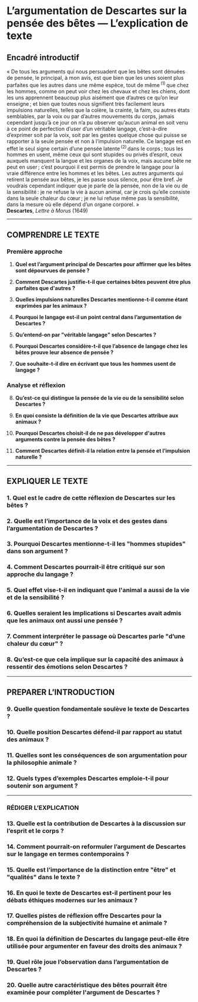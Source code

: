 # L’argumentation de Descartes sur la pensée des bêtes — L’explication de texte

## Encadré introductif
« De tous les arguments qui nous persuadent que les bêtes sont dénuées de pensée, le principal, à mon avis, est que bien que les unes soient plus parfaites que les autres dans une même espèce, tout de même <sup>(1)</sup> que chez les hommes, comme on peut voir chez les chevaux et chez les chiens, dont les uns apprennent beaucoup plus aisément que d’autres ce qu’on leur enseigne ; et bien que toutes nous signifient très facilement leurs impulsions naturelles, telles que la colère, la crainte, la faim, ou autres états semblables, par la voix ou par d’autres mouvements du corps, jamais cependant jusqu’à ce jour on n’a pu observer qu’aucun animal en soit venu à ce point de perfection d’user d’un véritable langage, c’est-à-dire d’exprimer soit par la voix, soit par les gestes quelque chose qui puisse se rapporter à la seule pensée et non à l’impulsion naturelle. Ce langage est en effet le seul signe certain d’une pensée latente <sup>(2)</sup> dans le corps ; tous les hommes en usent, même ceux qui sont stupides ou privés d’esprit, ceux auxquels manquent la langue et les organes de la voix, mais aucune bête ne peut en user ; c’est pourquoi il est permis de prendre le langage pour la vraie différence entre les hommes et les bêtes. Les autres arguments qui retirent la pensée aux bêtes, je les passe sous silence, pour être bref. Je voudrais cependant indiquer que je parle de la pensée, non de la vie ou de la sensibilité : je ne refuse la vie à aucun animal, car je crois qu’elle consiste dans la seule chaleur du cœur ; je ne lui refuse même pas la sensibilité, dans la mesure où elle dépend d’un organe corporel. »  
**Descartes**, *Lettre à Morus* (1649)

---

## COMPRENDRE LE TEXTE

### Première approche

1. **Quel est l’argument principal de Descartes pour affirmer que les bêtes sont dépourvues de pensée ?**

2. **Comment Descartes justifie-t-il que certaines bêtes peuvent être plus parfaites que d'autres ?**

3. **Quelles impulsions naturelles Descartes mentionne-t-il comme étant exprimées par les animaux ?**

4. **Pourquoi le langage est-il un point central dans l’argumentation de Descartes ?**

5. **Qu’entend-on par "véritable langage" selon Descartes ?**

6. **Pourquoi Descartes considère-t-il que l’absence de langage chez les bêtes prouve leur absence de pensée ?**

7. **Que souhaite-t-il dire en écrivant que tous les hommes usent de langage ?**

### Analyse et réflexion

8. **Qu’est-ce qui distingue la pensée de la vie ou de la sensibilité selon Descartes ?**

9. **En quoi consiste la définition de la vie que Descartes attribue aux animaux ?**

10. **Pourquoi Descartes choisit-il de ne pas développer d'autres arguments contre la pensée des bêtes ?**

11. **Comment Descartes définit-il la relation entre la pensée et l’impulsion naturelle ?**

---

## EXPLIQUER LE TEXTE

### 1. Quel est le cadre de cette réflexion de Descartes sur les bêtes ?

### 2. Quelle est l’importance de la voix et des gestes dans l’argumentation de Descartes ?

### 3. Pourquoi Descartes mentionne-t-il les "hommes stupides" dans son argument ?

### 4. Comment Descartes pourrait-il être critiqué sur son approche du langage ?

### 5. Quel effet vise-t-il en indiquant que l'animal a aussi de la vie et de la sensibilité ?

### 6. Quelles seraient les implications si Descartes avait admis que les animaux ont aussi une pensée ?

### 7. Comment interpréter le passage où Descartes parle "d’une chaleur du cœur" ?

### 8. Qu’est-ce que cela implique sur la capacité des animaux à ressentir des émotions selon Descartes ?

---

## PREPARER L’INTRODUCTION

### 9. Quelle question fondamentale soulève le texte de Descartes ?

### 10. Quelle position Descartes défend-il par rapport au statut des animaux ?

### 11. Quelles sont les conséquences de son argumentation pour la philosophie animale ?

### 12. Quels types d’exemples Descartes emploie-t-il pour soutenir son argument ?

---

### RÉDIGER L’EXPLICATION

### 13. Quelle est la contribution de Descartes à la discussion sur l’esprit et le corps ?

### 14. Comment pourrait-on reformuler l’argument de Descartes sur le langage en termes contemporains ?

### 15. Quelle est l’importance de la distinction entre "être" et "qualités" dans le texte ?

### 16. En quoi le texte de Descartes est-il pertinent pour les débats éthiques modernes sur les animaux ?

### 17. Quelles pistes de réflexion offre Descartes pour la compréhension de la subjectivité humaine et animale ?

### 18. En quoi la définition de Descartes du langage peut-elle être utilisée pour argumenter en faveur des droits des animaux ?

### 19. Quel rôle joue l’observation dans l’argumentation de Descartes ?

### 20. Quelle autre caractéristique des bêtes pourrait être examinée pour compléter l'argument de Descartes ?